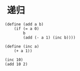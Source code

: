 #  递归

	(define (add a b)
		(if (= a 0)
			b
			(add (- a 1) (inc b))))

	(define (inc a)
		(+ a 1))

	(inc 10)
	(add 10 2)


